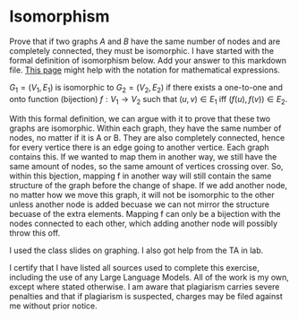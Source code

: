 # Isomorphism

Prove that if two graphs $A$ and $B$ have the same number of nodes and are
completely connected, they must be isomorphic. I have started with the formal
definition of isomorphism below. Add your answer to this markdown file. [This
page](https://docs.github.com/en/get-started/writing-on-github/working-with-advanced-formatting/writing-mathematical-expressions)
might help with the notation for mathematical expressions.

$G_1=(V_1 , E_1)$ is isomorphic to $G_2 = (V_2, E_2)$ if there exists a
one-to-one and onto function (bijection) $f: V_1 \rightarrow V_2$ such that $(u,v)
\in E_1$ iff $(f(u),f(v)) \in E_2$.

With this formal definition, we can argue with it to prove that these two graphs are isomorphic. Within each graph, they have the same number of nodes, no matter if it is A or B. They are also completely connected, hence for every vertice there is an edge going to another vertice. Each graph contains this. If we wanted to map them in another way, we still have the same amount of nodes, so the same amount of vertices crossing over. So, within this bjection, mapping f in another way will still contain the same structure of the graph before the change of shape. If we add another node, no matter how we move this graph, it will not be isomorphic to the other unless another node is added becuase we can not mirror the structure becuase of the extra elements. Mapping f can only be a bijection with the nodes connected to each other, which adding another node will possibly throw this off. 

I used the class slides on graphing. I also got help from the TA in lab.

I certify that I have listed all sources used to complete this exercise, including the use of any Large Language Models. All of the work is my own, except where stated otherwise. I am aware that plagiarism carries severe penalties and that if plagiarism is suspected, charges may be filed against me without prior notice.
